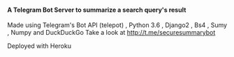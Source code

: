 #### A Telegram Bot Server to summarize a search query's result

Made using Telegram's Bot API (telepot) , Python 3.6 , Django2 , Bs4 , Sumy , Numpy and DuckDuckGo
Take a look at http://t.me/securesummarybot

Deployed with Heroku 
